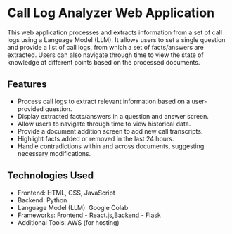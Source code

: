 # Call Log Analyzer Web Application

This web application processes and extracts information from a set of call logs using a Language Model (LLM). It allows users to set a single question and provide a list of call logs, from which a set of facts/answers are extracted. Users can also navigate through time to view the state of knowledge at different points based on the processed documents.

## Features

- Process call logs to extract relevant information based on a user-provided question.
- Display extracted facts/answers in a question and answer screen.
- Allow users to navigate through time to view historical data.
- Provide a document addition screen to add new call transcripts.
- Highlight facts added or removed in the last 24 hours.
- Handle contradictions within and across documents, suggesting necessary modifications.

## Technologies Used

- Frontend: HTML, CSS, JavaScript
- Backend: Python
- Language Model (LLM): Google Colab
- Frameworks: Frontend - React.js,Backend - Flask
- Additional Tools: AWS (for hosting)


